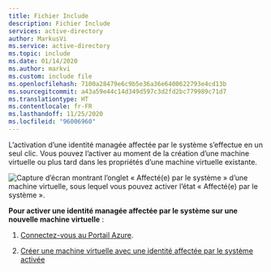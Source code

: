 ```yaml
---
title: Fichier Include
description: Fichier Include
services: active-directory
author: MarkusVi
ms.service: active-directory
ms.topic: include
ms.date: 01/14/2020
ms.author: markvi
ms.custom: include file
ms.openlocfilehash: 7100a28479e6c9b5e36a36e6400622793e4cd13b
ms.sourcegitcommit: a43a59e44c14d349d597c3d2fd2bc779989c71d7
ms.translationtype: HT
ms.contentlocale: fr-FR
ms.lasthandoff: 11/25/2020
ms.locfileid: "96006960"
---
```

L’activation d’une identité managée affectée par le système s’effectue en un seul clic. Vous pouvez l’activer au moment de la création d’une machine virtuelle ou plus tard dans les propriétés d’une machine virtuelle existante.

![Capture d’écran montrant l’onglet « Affecté(e) par le système » d’une machine virtuelle, sous lequel vous pouvez activer l’état « Affecté(e) par le système ».](./media/active-directory-msi-tut-enable/identity.png)


**Pour activer une identité managée affectée par le système sur une nouvelle machine virtuelle** : 

1. [Connectez-vous au Portail Azure](https://portal.azure.com).

2. [Créer une machine virtuelle avec une identité affectée par le système activée](../articles/active-directory/managed-identities-azure-resources/qs-configure-portal-windows-vm.md#system-assigned-managed-identity)
